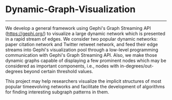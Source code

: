 # Dynamic-Graph-Visualization

------------------------------------------------------------------------------------------------------------------
We develop a general framework using Gephi's Graph Streaming API (https://gephi.org/) to visualize a large dynamic network 
which is presented in a rapid stream of edges. 
We consider two popular dynamic networks: paper citation network and Twitter retweet network, 
and feed their edge streams into Gephi's visualization pool through a low-level programming communication with Gephi's Graph Streaming API. 
Also, we make those dynamic graphs capable of displaying a few prominent nodes which may be considered as important components, 
i.e., nodes with in-degrees/out-degrees beyond certain threshold values.

This project may help researchers visualize the implicit structures of most popular timeevolving networks 
and facilitate the development of algorithms for finding interesting subgraph patterns in them.
